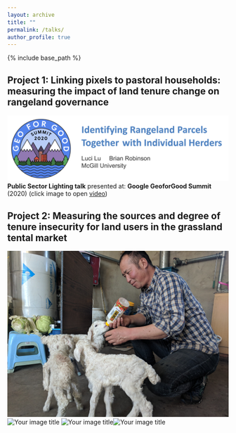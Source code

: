 ```yaml
---
layout: archive
title: ""
permalink: /talks/
author_profile: true
---
```


{% include base_path %}


Project 1: Linking pixels to pastoral households: measuring the impact of land tenure change on rangeland governance 
----
[![IMAGE ALT TEXT HERE](https://raw.githubusercontent.com/lucixlu/lucixlu.github.io/master/images/gee.png)](https://www.youtube.com/watch?v=CbHYkUpCwCI)
**Public Sector Lighting talk** presented at: **Google GeoforGood Summit** (2020) (click image to open [video](https://www.youtube.com/watch?v=CbHYkUpCwCI)) 




Project 2: Measuring the sources and degree of tenure insecurity for land users in the grassland tental market 
----
<img src="https://raw.githubusercontent.com/lucixlu/lucixlu.github.io/master/images/herder2.jpg" alt="Your image title" width="580"/><img src="https://raw.githubusercontent.com/lucixlu/lucixlu.github.io/master/images/herder1.jpg" alt="Your image title" width="325"/>
<img src="https://raw.githubusercontent.com/lucixlu/lucixlu.github.io/master/images/steppe3.jpeg" alt="Your image title" width="452.5"/><img src="https://raw.githubusercontent.com/lucixlu/lucixlu.github.io/master/images/steppe2.jpeg" alt="Your image title" width="452.5"/>
